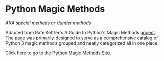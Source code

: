 # Python Magic Methods
_AKA special methods or dunder methods_

Adapted from Rafe Kettler's A Guide to Python's Magic Methods [project](http://www.github.com/RafeKettler/magicmethods). The page was primarily designed to serve as a comprehensive catalog of Python 3 magic methods grouped and neatly categorized all in one place. 

Click here to go to the [Python Magic Methods Site](https://bpeterso2000.github.io/methodmagic/).